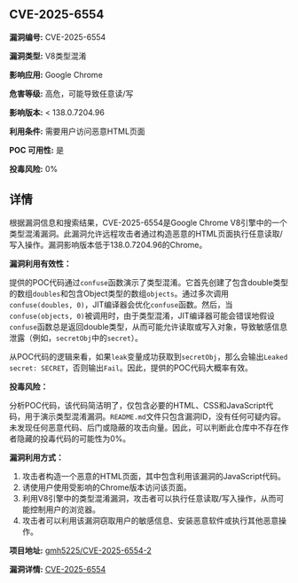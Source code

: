 ## CVE-2025-6554

**漏洞编号:** CVE-2025-6554

**漏洞类型:** V8类型混淆

**影响应用:** Google Chrome

**危害等级:** 高危，可能导致任意读/写

**影响版本:** < 138.0.7204.96

**利用条件:** 需要用户访问恶意HTML页面

**POC 可用性:** 是

**投毒风险:** 0%

## 详情

根据漏洞信息和搜索结果，CVE-2025-6554是Google Chrome V8引擎中的一个类型混淆漏洞。此漏洞允许远程攻击者通过构造恶意的HTML页面执行任意读取/写入操作。漏洞影响版本低于138.0.7204.96的Chrome。

**漏洞利用有效性：**

提供的POC代码通过`confuse`函数演示了类型混淆。它首先创建了包含double类型的数组`doubles`和包含Object类型的数组`objects`。通过多次调用`confuse(doubles, 0)`，JIT编译器会优化`confuse`函数。然后，当`confuse(objects, 0)`被调用时，由于类型混淆，JIT编译器可能会错误地假设`confuse`函数总是返回double类型，从而可能允许读取或写入对象，导致敏感信息泄露（例如，`secretObj`中的`secret`）。

从POC代码的逻辑来看，如果`leak`变量成功获取到`secretObj`，那么会输出`Leaked secret: SECRET`，否则输出`Fail`。因此，提供的POC代码大概率有效。

**投毒风险：**

分析POC代码，该代码简洁明了，仅包含必要的HTML、CSS和JavaScript代码，用于演示类型混淆漏洞。`README.md`文件只包含漏洞ID，没有任何可疑内容。未发现任何恶意代码、后门或隐蔽的攻击向量。因此，可以判断此仓库中不存在作者隐藏的投毒代码的可能性为0%。

**漏洞利用方式：**

1.  攻击者构造一个恶意的HTML页面，其中包含利用该漏洞的JavaScript代码。
2.  诱使用户使用受影响的Chrome版本访问该页面。
3.  利用V8引擎中的类型混淆漏洞，攻击者可以执行任意读取/写入操作，从而可能控制用户的浏览器。
4.  攻击者可以利用该漏洞窃取用户的敏感信息、安装恶意软件或执行其他恶意操作。

**项目地址:** [gmh5225/CVE-2025-6554-2](https://github.com/gmh5225/CVE-2025-6554-2)

**漏洞详情:** [CVE-2025-6554](https://nvd.nist.gov/vuln/detail/CVE-2025-6554)